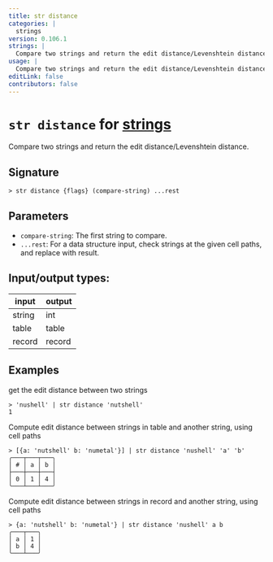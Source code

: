 ```yaml
---
title: str distance
categories: |
  strings
version: 0.106.1
strings: |
  Compare two strings and return the edit distance/Levenshtein distance.
usage: |
  Compare two strings and return the edit distance/Levenshtein distance.
editLink: false
contributors: false
---
```

<!-- This file is automatically generated. Please edit the command in https://github.com/nushell/nushell instead. -->

# `str distance` for [strings](/commands/categories/strings.md)

<div class='command-title'>Compare two strings and return the edit distance&#x2f;Levenshtein distance.</div>

## Signature

```> str distance {flags} (compare-string) ...rest```

## Parameters

 -  `compare-string`: The first string to compare.
 -  `...rest`: For a data structure input, check strings at the given cell paths, and replace with result.


## Input/output types:

| input  | output |
| ------ | ------ |
| string | int    |
| table  | table  |
| record | record |
## Examples

get the edit distance between two strings
```nu
> 'nushell' | str distance 'nutshell'
1
```

Compute edit distance between strings in table and another string, using cell paths
```nu
> [{a: 'nutshell' b: 'numetal'}] | str distance 'nushell' 'a' 'b'
╭───┬───┬───╮
│ # │ a │ b │
├───┼───┼───┤
│ 0 │ 1 │ 4 │
╰───┴───┴───╯

```

Compute edit distance between strings in record and another string, using cell paths
```nu
> {a: 'nutshell' b: 'numetal'} | str distance 'nushell' a b
╭───┬───╮
│ a │ 1 │
│ b │ 4 │
╰───┴───╯
```

